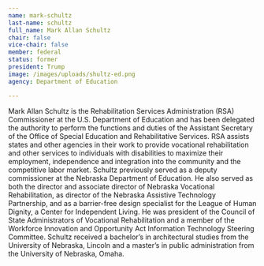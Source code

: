 ```yaml
---
name: mark-schultz
last-name: schultz
full_name: Mark Allan Schultz
chair: false
vice-chair: false
member: federal
status: former
president: Trump
image: /images/uploads/shultz-ed.png
agency: Department of Education

---
```


  Mark Allan Schultz is the Rehabilitation Services Administration (RSA)
  Commissioner at the U.S. Department of Education and has been delegated the
  authority to perform the functions and duties of the Assistant Secretary of
  the Office of Special Education and Rehabilitative Services. RSA assists
  states and other agencies in their work to provide vocational rehabilitation
  and other services to individuals with disabilities to maximize their
  employment, independence and integration into the community and the
  competitive labor market. Schultz previously served as a deputy commissioner
  at the Nebraska Department of Education. He also served as both the director
  and associate director of Nebraska Vocational Rehabilitation, as director of
  the Nebraska Assistive Technology Partnership, and as a barrier-free design
  specialist for the League of Human Dignity, a Center for Independent Living.
  He was president of the Council of State Administrators of Vocational
  Rehabilitation and a member of the Workforce Innovation and Opportunity Act
  Information Technology Steering Committee. Schultz received a bachelor’s in
  architectural studies from the University of Nebraska, Lincoln and a master’s
  in public administration from the University of Nebraska, Omaha.


